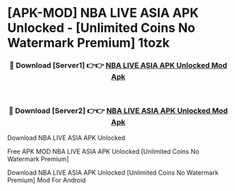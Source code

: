 # [APK-MOD] NBA LIVE ASIA APK Unlocked - [Unlimited Coins No Watermark Premium] 1tozk



<div align="center">
<h3>🔴 Download [Server1] 👉👉 <a href="https://momento.my/?title=NBA_LIVE_ASIA_APK_Unlocked">NBA LIVE ASIA APK Unlocked Mod Apk</a></h3><br>

<h3>🔴 Download [Server2] 👉👉 <a href="https://momento.my/?title=NBA_LIVE_ASIA_APK_Unlocked">NBA LIVE ASIA APK Unlocked Mod Apk</a></h3>
</div>



Download NBA LIVE ASIA APK Unlocked 

Free APK MOD NBA LIVE ASIA APK Unlocked [Unlimited Coins No Watermark Premium]

Download NBA LIVE ASIA APK Unlocked [Unlimited Coins No Watermark Premium] Mod For Android
